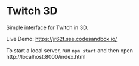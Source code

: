 # Twitch 3D

Simple interface for Twitch in 3D.

Live Demo: https://jr62f.sse.codesandbox.io/

To start a local server, run `npm start` and then open http://localhost:8000/index.html